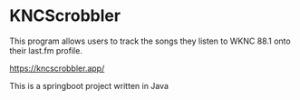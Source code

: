 # KNCScrobbler
This program allows users to track the songs they listen to WKNC 88.1 onto their last.fm profile. 

https://kncscrobbler.app/

This is a springboot project written in Java
